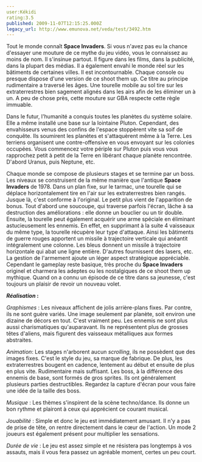 ```yaml
---
user:Kékidi
rating:3.5
published: 2009-11-07T12:15:25.000Z
legacy_url: http://www.emunova.net/veda/test/3492.htm
---
```

Tout le monde connaît **Space Invaders**. Si vous n'avez pas eu la chance d'essayer une mouture de ce mythe du jeu vidéo, vous le connaissez au moins de nom. Il s'insinue partout. Il figure dans les films, dans la publicité, dans la plupart des médias. Il a également envahi le monde réel sur les bâtiments de certaines villes. Il est incontournable. Chaque console ou presque dispose d'une version de ce shoot them up. Ce titre au principe rudimentaire a traversé les âges. Une tourelle mobile au sol tire sur les extraterrestres bien sagement alignés dans les airs afin de les éliminer un à un. A peu de chose près, cette mouture sur GBA respecte cette règle immuable.  

  

Dans le futur, l'humanité a conquis toutes les planètes du système solaire. Elle a même installé une base sur la lointaine Pluton. Cependant, des envahisseurs venus des confins de l'espace stoppèrent vite sa soif de conquête. Ils soumirent les planètes et s'attaquèrent même à la Terre. Les terriens organisent une contre-offensive en vous envoyant sur les colonies occupées. Vous commencez votre périple sur Pluton puis vous vous rapprochez petit à petit de la Terre en libérant chaque planète rencontrée. D'abord Uranus, puis Neptune, etc.  

  

Chaque monde se compose de plusieurs stages et se termine par un boss. Les niveaux se construisent de la même manière que l'antique **Space Invaders** de 1978\. Dans un plan fixe, sur le tarmac, une tourelle qui se déplace horizontalement tire en l'air sur les extraterrestres bien rangés. Jusque là, c'est conforme à l'original. Le petit plus vient de l'apparition de bonus. Tout d'abord une soucoupe, qui traverse parfois l'écran, lâche à sa destruction des améliorations : elle donne un bouclier ou un tir double. Ensuite, la tourelle peut également acquérir une arme spéciale en éliminant astucieusement les ennemis. En effet, en supprimant à la suite 4 vaisseaux du même type, la tourelle récupère leur type d'attaque. Ainsi les bâtiments de guerre rouges apportent un missile à trajectoire verticale qui anéantit intégralement une colonne. Les bleus donnent un missile à trajectoire horizontale qui abat une ligne entière. D'autres fournissent des lasers, etc. La gestion de l'armement ajoute un léger aspect stratégique appréciable. Cependant le gameplay reste basique, très proche du **Space Invaders** originel et charmera les adeptes ou les nostalgiques de ce shoot them up mythique. Quand on a connu un épisode de ce titre dans sa jeunesse, c'est toujours un plaisir de revoir un nouveau volet.  

  

**_Réalisation_ :**  

_Graphismes_ : Les niveaux affichent de jolis arrière-plans fixes. Par contre, ils ne sont guère variés. Une image seulement par planète, soit environ une dizaine de décors en tout. C'est vraiment peu. Les ennemis ne sont plus aussi charismatiques qu'auparavant. Ils ne représentent plus de grosses têtes d'aliens, mais figurent des vaisseaux métalliques aux formes abstraites.  

_Animation_: Les stages n'arborent aucun _scrolling_, ils ne possèdent que des images fixes. C'est le style du jeu, sa marque de fabrique. De plus, les extraterrestres bougent en cadence, lentement au début et ensuite de plus en plus vite. Rudimentaire mais suffisant. Les boss, à la différence des ennemis de base, sont formés de gros sprites. Ils ont généralement plusieurs parties destructibles. Regardez la capture d'écran pour vous faire une idée de la taille des boss.  

_Musique_ : Les thèmes s'inspirent de la scène techno/dance. Ils donne un bon rythme et plairont à ceux qui apprécient ce courant musical.  

_Jouabilité_ : Simple et donc le jeu est immédiatement amusant. Il n'y a pas de prise de tête, on rentre directement dans le cœur de l'action. Un mode 2 joueurs est également présent pour multiplier les sensations.  

_Durée de vie_ : Le jeu est assez simple et ne résistera pas longtemps à vos assauts, mais il vous fera passez un agréable moment, certes un peu court.